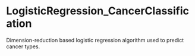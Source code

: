LogisticRegression_CancerClassification
=======================================

Dimension-reduction based logistic regression algorithm used to predict cancer types.
